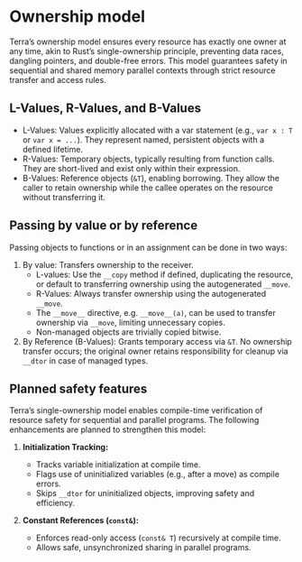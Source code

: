 # Ownership model
Terra’s ownership model ensures every resource has exactly one owner at any time, akin to Rust’s single-ownership principle, preventing data races, dangling pointers, and double-free errors. This model guarantees safety in sequential and shared memory parallel contexts through strict resource transfer and access rules.

## L-Values, R-Values, and B-Values
* L-Values: Values explicitly allocated with a var statement (e.g., `var x : T` or `var x = ...`). They represent named, persistent objects with a defined lifetime.
* R-Values: Temporary objects, typically resulting from function calls. They are short-lived and exist only within their expression.
* B-Values: Reference objects (`&T`), enabling borrowing. They allow the caller to retain ownership while the callee operates on the resource without transferring it.

## Passing by value or by reference
Passing objects to functions or in an assignment can be done in two ways:
1. By value: Transfers ownership to the receiver.
    - L-values: Use the `__copy` method if defined, duplicating the resource, or default to transferring ownership using the autogenerated `__move`.
    - R-Values: Always transfer ownership using the autogenerated `__move`.
    - The `__move__` directive, e.g. `__move__(a)`, can be used to transfer ownership via `__move`, limiting unnecessary copies.
    - Non-managed objects are trivially copied bitwise.
2. By Reference (B-Values): Grants temporary access via `&T`. No ownership transfer occurs; the original owner retains responsibility for cleanup via `__dtor` in case of managed types.

## Planned safety features
Terra’s single-ownership model enables compile-time verification of resource safety for sequential and parallel programs. The following enhancements are planned to strengthen this model:

1. **Initialization Tracking:**
    - Tracks variable initialization at compile time.
    - Flags use of uninitialized variables (e.g., after a move) as compile errors.
    - Skips `__dtor` for uninitialized objects, improving safety and efficiency.

2. **Constant References (`const&`):** 
    - Enforces read-only access (`const& T`) recursively at compile time.
    - Allows safe, unsynchronized sharing in parallel programs.